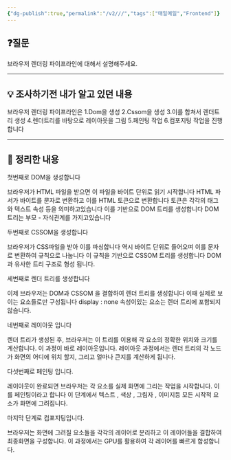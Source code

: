 ```yaml
---
{"dg-publish":true,"permalink":"/v2///","tags":["매일메일","Frontend"]}
---
```


## ❓질문

브라우저 렌더링 파이프라인에 대해서 설명해주세요.

---
## 💡 조사하기전 내가 알고 있던 내용

브라우저 렌더링 파이프라인은
1.Dom을 생성
2.Cssom을 생성
3.이를 합쳐서 렌더트리 생성
4.렌더트리를 바탕으로 레이아웃을 그림
5.페인팅 작업
6.컴포지팅 작업을 진행합니다

---
## 🏫 정리한 내용

첫번째로 DOM을 생성합니다 

브라우저가 HTML 파일을 받으면 이 파일을 바이트 단위로 읽기 시작합니다 HTML 파서가 바이트를 문자로 변환하고 이를 HTML 토큰으로 변환합니다 토큰은 각각의 태그와 텍스트 속성 등을 의미하고있습니다 이를 기반으로 DOM 트리를 생성합니다 
DOM트리는 부모 - 자식관계를 가지고있습니다

두번째로 CSSOM을 생성합니다

브라우저가 CSS파일을 받아 이를 파싱합니다 역시 바이트 단위로 들어오며 이를 문자로 변환하여 규칙으로 나눕니다 이 규칙을 기반으로 CSSOM 트리를 생성합니다 DOM과 유사한 트리 구조로 형성 됩니다.

세번째로 렌더 트리를 생성합니다

이제 브라우저는 DOM과 CSSOM 을 결합하여 렌더 트리를 생성합니다 이때 실제로 보이는 요소들로만 구성됩니다 display : none 속성이있는 요소는 렌더 트리에 포함되지않습니다.

네번째로 레이아웃 입니다

렌더 트리가 생성된 후, 브라우저는 이 트리를 이용해 각 요소의 정확한 위치와 크기를 계산합니다. 이 과정이 바로 레이아웃입니다. 레이아웃 과정에서는 렌더 트리의 각 노드가 화면의 어디에 위치 할지, 그리고 얼마나 큰지를 계산하게 됩니다.

다섯번째로 페인팅 입니다.

레이아웃이 완료되면 브라우저는 각 요소를 실제 화면에 그리는 작업을 시작합니다. 이를 페인팅이라고 합니다 이 단계에서 텍스트 , 색상 , 그림자 , 이미지등 모든 시작적 요소가 화면에 그려집니다.

마지막 단계로 컴포지팅입니다. 

브라우저는 화면에 그려질 요소들을 각각의 레이어로 분리하고 이 레이어들을 결합하여 최종화면을 구성합니다. 이 과정에서는 GPU를 활용하여 각 레이어를 빠르게 합성합니다.